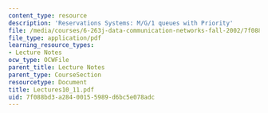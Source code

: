 ```yaml
---
content_type: resource
description: 'Reservations Systems: M/G/1 queues with Priority'
file: /media/courses/6-263j-data-communication-networks-fall-2002/7f088bd3a28400155989d6bc5e078adc_Lectures10_11.pdf
file_type: application/pdf
learning_resource_types:
- Lecture Notes
ocw_type: OCWFile
parent_title: Lecture Notes
parent_type: CourseSection
resourcetype: Document
title: Lectures10_11.pdf
uid: 7f088bd3-a284-0015-5989-d6bc5e078adc
---
```

